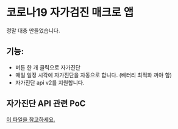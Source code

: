 # 코로나19 자가검진 매크로 앱
정말 대충 만들었습니다.

## 기능:
* 버튼 한 개 클릭으로 자가진단
* 매일 일정 시각에 자가진단을 자동으로 합니다. (배터리 최적화 꺼야 함)
* 자가진단 api v2를 지원합니다.

## 자가진단 API 관련 PoC
[이 파일을 참고하세요.](PoC.md)
